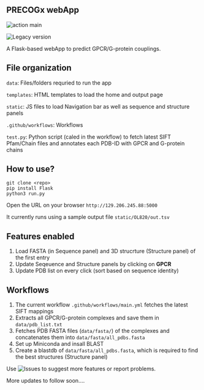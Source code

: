 ## PRECOGx webApp
![action main](https://github.com/raimondilab/precogx/actions/workflows/main.yml/badge.svg)

![Legacy version](https://github.com/gurdeep330/precog)

A Flask-based webApp to predict GPCR/G-protein couplings.

## File organization
```data```: Files/folders requried to run the app

```templates```: HTML templates to load the home and output page

```static```: JS files to load Navigation bar as well as sequence and structure panels

```.github/workflows```: Workflows

```test.py```: Python script (caled in the workflow) to fetch latest SIFT Pfam/Chain files and annotates each PDB-ID with GPCR and G-protein chains

## How to use?
```
git clone <repo>
pip install Flask
python3 run.py
```

Open the URL on your browser ```http://129.206.245.88:5000```

It currently runs using a sample output file ```static/OL820/out.tsv```

## Features enabled
1. Load FASTA (in Sequence panel) and 3D strucrture (Structure panel) of the first entry
2. Update Seqeuence and Structure panels by clicking on <b>GPCR</b>
3. Update PDB list on every click (sort based on sequence identity)

## Workflows
1. The current workflow ```.github/workflows/main.yml``` fetches the latest SIFT mappings
2. Extracts all GPCR/G-protein complexes and save them in ```data/pdb_list.txt```
3. Fetches PDB FASTA files (```data/fasta/```) of the complexes and concatenates them into ```data/fasta/all_pdbs.fasta```
4. Set up Miniconda and insall BLAST
5. Create a blastdb of ```data/fasta/all_pdbs.fasta```, which is required to find the best structures (Structure panel)

Use ![Issues](https://github.com/gurdeep330/precogx/issues) to suggest more features or report problems.

More updates to follow soon....
